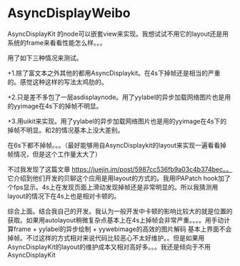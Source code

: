 # AsyncDisplayWeibo

AsyncDisplayKit 的node可以嵌套view来实现。我想试试不用它的layout还是用系统的frame来看看性能怎么样。。。

用了如下三种情况来测试。

+1.除了富文本之外其他的都用AsyncDisplaykit。在4s下掉帧还是相当的严重的。感觉这种这样的写法太鸡肋的。

+2.只是差不多包了一层asdisplaynode。用了yylabel的异步加载网络图片也是用的yyimage在4s下的掉帧不明显。

+3.用uikit来实现。用了yylabel的异步加载网络图片也是用的yyimage在4s下的掉帧不明显。和2的情况基本上没大差别。

在6s下都不掉帧。。。（最好能够用自AsyncDisplaykit的layout来实现一遍看看掉帧情况，但是这个工作量太大了）


不过我发现了这篇文章 https://juejin.im/post/5987cc536fb9a03c4b374bec。。  它介绍到他们开发的贝聊这个应用是用layout的方式的。我用IPAPatch hook加了个fps显示。4s上在发现页面上滑动发现掉帧还是非常明显的。所以我猜测用layout的情况下在4s上也是相对卡顿的。

综合上面。结合我自己的开发。我认为一般开发中卡顿的影响比较大的就是位置的获取。如果用autolayout稍微复杂点基本上在4s上掉帧会非常严重。。。。用手动计算frame + yylabel的异步绘制 + yywebimage的高效的图片解码 基本上界面不会掉帧。不过这样的方式相对来说代码比较恶心不太好维护。。但是如果用AsyncDisplayKit的layout的维护成本又相对高好多。。。我还是倾向于不用AsyncDisplayKit


